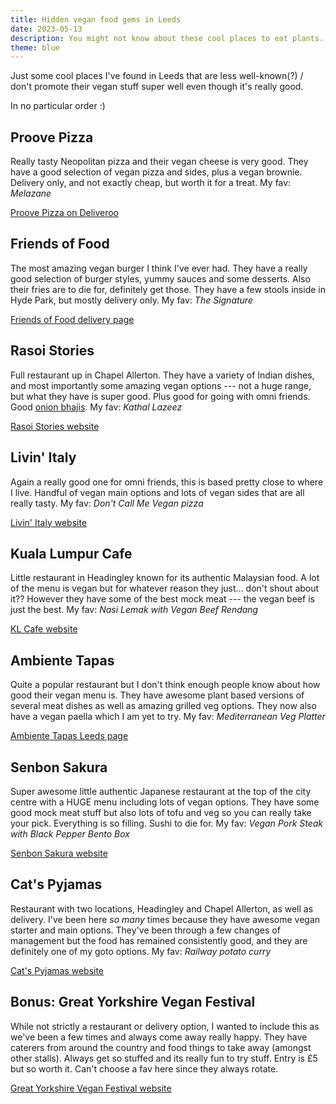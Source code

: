 ```yaml
---
title: Hidden vegan food gems in Leeds
date: 2023-05-13
description: You might not know about these cool places to eat plants.
theme: blue
---
```


Just some cool places I've found in Leeds that are less well-known(?) / don't promote their vegan stuff super well even though it's really good.

In no particular order :)

## Proove Pizza

Really tasty Neopolitan pizza and their vegan cheese is very good. They have a good selection of vegan pizza and sides, plus a vegan brownie. Delivery only, and not exactly cheap, but worth it for a treat. My fav: _Melazane_

[Proove Pizza on Deliveroo](https://deliveroo.co.uk/menu/leeds/leeds-editions/proove-ltd/)

## Friends of Food

The most amazing vegan burger I think I've ever had. They have a really good selection of burger styles, yummy sauces and some desserts. Also their fries are to die for, definitely get those. They have a few stools inside in Hyde Park, but mostly delivery only. My fav: _The Signature_

[Friends of Food delivery page](https://www.friendsoffoodco.com/orderhere)

## Rasoi Stories

Full restaurant up in Chapel Allerton. They have a variety of Indian dishes, and most importantly some amazing vegan options --- not a huge range, but what they have is super good. Plus good for going with omni friends. Good [onion bhajis](https://itreallydobeliketh.at/blog/onion-bhaji-showdown/). My fav: _Kathal Lazeez_

[Rasoi Stories website](https://rasoi-stories.co.uk/)

## Livin' Italy

Again a really good one for omni friends, this is based pretty close to where I live. Handful of vegan main options and lots of vegan sides that are all really tasty. My fav: _Don't Call Me Vegan pizza_

[Livin' Italy website](https://livinitaly.com/)

## Kuala Lumpur Cafe

Little restaurant in Headingley known for its authentic Malaysian food. A lot of the menu is vegan but for whatever reason they just... don't shout about it?? However they have some of the best mock meat --- the vegan beef is just the best. My fav: _Nasi Lemak with Vegan Beef Rendang_

[KL Cafe website](https://www.klcafeleeds.co.uk/)

## Ambiente Tapas

Quite a popular restaurant but I don't think enough people know about how good their vegan menu is. They have awesome plant based versions of several meat dishes as well as amazing grilled veg options. They now also have a vegan paella which I am yet to try. My fav: _Mediterranean Veg Platter_

[Ambiente Tapas Leeds page](https://www.ambiente-tapas.co.uk/leeds)

## Senbon Sakura

Super awesome little authentic Japanese restaurant at the top of the city centre with a HUGE menu including lots of vegan options. They have some good mock meat stuff but also lots of tofu and veg so you can really take your pick. Everything is so filling. Sushi to die for. My fav: _Vegan Pork Steak with Black Pepper Bento Box_

[Senbon Sakura website](https://www.senbonsakurajapanesekitchen.co.uk/)

## Cat's Pyjamas

Restaurant with two locations, Headingley and Chapel Allerton, as well as delivery. I've been here _so many_ times because they have awesome vegan starter and main options. They've been through a few changes of management but the food has remained consistently good, and they are definitely one of my goto options. My fav: _Railway potato curry_

[Cat's Pyjamas website](https://catspjs.co.uk/)

## Bonus: Great Yorkshire Vegan Festival

While not strictly a restaurant or delivery option, I wanted to include this as we've been a few times and always come away really happy. They have caterers from around the country and food things to take away (amongst other stalls). Always get so stuffed and its really fun to try stuff. Entry is £5 but so worth it. Can't choose a fav here since they always rotate.

[Great Yorkshire Vegan Festival website](https://www.veganeventsuk.co.uk/great-yorkshire-vegan-festival/)
